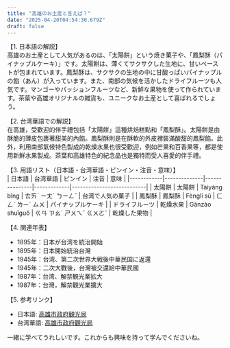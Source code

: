 ```yaml
---
title: "高雄のお土産と言えば？"
date: "2025-04-20T04:54:30.679Z"
draft: false
---
```


【1. 日本語の解説】  
高雄のお土産として人気があるのは、「太陽餅」という焼き菓子や、「鳳梨酥（パイナップルケーキ）」です。太陽餅は、薄くてサクサクした生地に、甘いペーストが包まれています。鳳梨酥は、サクサクの生地の中に甘酸っぱいパイナップルの餡（あん）が入っています。また、南部の気候を活かしたドライフルーツも人気です。マンゴーやパッションフルーツなど、新鮮な果物を使って作られています。茶葉や高雄オリジナルの雑貨も、ユニークなお土産として喜ばれるでしょう。

【2. 台湾華語での解説】  
在高雄，受歡迎的伴手禮包括「太陽餅」這種烘焙糕點和「鳳梨酥」。太陽餅是由酥脆的薄皮包裹著甜美的內餡。鳳梨酥則是在酥軟的外皮裡裝滿酸甜的鳳梨餡。此外，利用南部氣候特色製成的乾燥水果也很受歡迎，例如芒果和百香果等，都是使用新鮮水果製成。茶葉和高雄特色的紀念品也是獨特而受人喜愛的伴手禮。

【3. 用語リスト（日本語・台湾華語・ピンイン・注音・意味）】  
| 日本語     | 台湾華語     | ピンイン      | 注音        | 意味                     |
|------------|--------------|---------------|-------------|---------------------------|
| 太陽餅     | 太陽餅       | Tàiyáng bǐng  | ㄊㄞˋ ㄧㄤˊ ㄅㄧㄥˇ | 台湾で人気の菓子           |
| 鳳梨酥     | 鳳梨酥       | Fènglí sū     | ㄈㄥˋ ㄌㄧˊ ㄙㄨ   | パイナップルケーキ       |
| ドライフルーツ | 乾燥水果     | Gānzào shuǐguǒ  | ㄍㄢ ㄗㄠˋ ㄕㄨㄟˇ ㄍㄨㄛˇ | 乾燥した果物             |

【4. 関連年表】  
- 1895年：日本が台湾を統治開始  
- 1895年：日本開始統治台灣  
- 1945年：台湾、第二次世界大戦後中華民国に返還  
- 1945年：二次大戰後，台灣被交還給中華民國  
- 1987年：台湾、解禁観光業拡大  
- 1987年：台灣，解禁觀光業擴大  

【5. 参考リンク】  
- 日本語: [高雄市政府観光局](https://khh.travel)  
- 台湾華語: [高雄市政府觀光局](https://khh.travel)  

一緒に学べてうれしいです。これからも興味を持って学んでくださいね。
